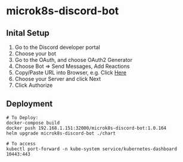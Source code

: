 # microk8s-discord-bot

## Inital Setup

1. Go to the Discord developer portal
2. Choose your bot
3. Go to the OAuth, and choose OAuth2 Generator
4. Choose Bot => Send Messages, Add Reactions
5. Copy/Paste URL into Browser, e.g. Click [Here](https://discord.com/api/oauth2/authorize?client_id=1149837019736981594&permissions=2112&scope=bot)
6. Choose your Server and click Next
7. Click Authorize

## Deployment
```
# To Deploy:
docker-compose build
docker push 192.168.1.151:32000/microk8s-discord-bot:1.0.164
helm upgrade microk8s-discord-bot ./chart

# To access
kubectl port-forward -n kube-system service/kubernetes-dashboard 10443:443
```